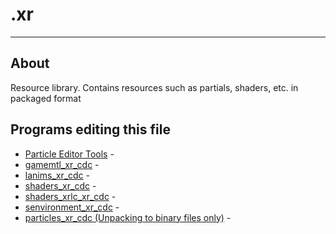 # .xr

___

## About

Resource library. Contains resources such as partials, shaders, etc. in packaged format

## Programs editing this file

- [Particle Editor Tools]() -
- [gamemtl_xr_cdc]() - 
- [lanims_xr_cdc]() -
- [shaders_xr_cdc]() -
- [shaders_xrlc_xr_cdc]() -
- [senvironment_xr_cdc]() -
- [particles_xr_cdc (Unpacking to binary files only)]() -
